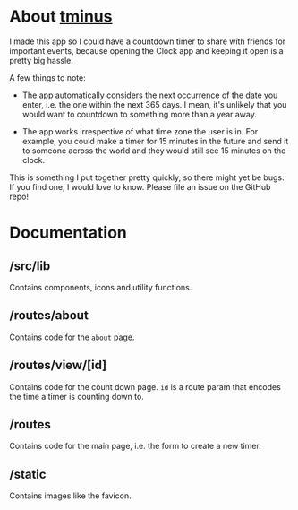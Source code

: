 # About [tminus](https://tminus-ecru.vercel.app)

I made this app so I could have a countdown timer to share with friends for important events, because opening the Clock app and keeping it open is a pretty big hassle.

A few things to note:

- The app automatically considers the next occurrence of the date you enter, i.e. the one within
  the next 365 days. I mean, it's unlikely that you would want to countdown to something more
  than a year away.

- The app works irrespective of what time zone the user is in. For example, you could make a
  timer for 15 minutes in the future and send it to someone across the world and they would
  still see 15 minutes on the clock.

This is something I put together pretty quickly, so there might yet be bugs. If you find one, I
would love to know. Please file an issue on the GitHub repo!

# Documentation

## /src/lib

Contains components, icons and utility functions.

## /routes/about

Contains code for the `about` page.

## /routes/view/[id]

Contains code for the count down page. `id` is a route param that encodes the time a timer is counting down to.

## /routes

Contains code for the main page, i.e. the form to create a new timer.

## /static

Contains images like the favicon.
